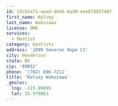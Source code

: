 ```yaml
---
id: 23c81e71-aead-4646-8ad0-4ee878837d8f
first_name: Kelsey
last_name: Wakuzawa
license: DMD
services:
  - Dentist
category: Dentists
address: '1099 Sonoran Hope Ct'
city: Henderson
state: NV
zip: '89052'
phone: '(702) 896-7211'
title: 'Kelsey Wakuzawa'
_geoloc:
  lng: -115.09895
  lat: 35.979863
---
```

